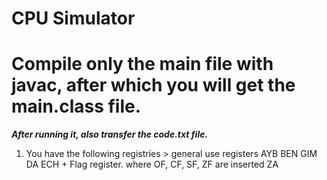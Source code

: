 # CPU Simulator
# Compile only the main file with javac, after which you will get the main.class file.
***After running it, also transfer the code.txt file.***

1. You have the following registries
        > general use registers
            AYB 
            BEN
            GIM
            DA
            ECH
        + Flag register. where OF, CF, SF, ZF are inserted
            ZA
